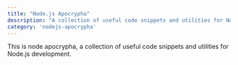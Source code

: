 ```yaml
---
title: "Node.js Apocrypha"
description: "A collection of useful code snippets and utilities for Node.js development."
category: 'nodejs-apocrypha'
---
```


This is node apocrypha, a collection of useful code snippets and utilities for Node.js development.
